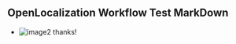 ## OpenLocalization Workflow Test MarkDown
* ![image2](.\c0a0423d-9d15-479d-a6a7-36a885ea9be2.png) thanks!

<!--HONumber=Nov16_HO3-->



